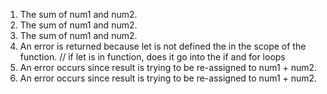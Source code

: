 1. The sum of num1 and num2.
2. The sum of num1 and num2.
3. The sum of num1 and num2.
4. An error is returned because let is not defined the in the scope of the function. // if let is in function, does it go into the if and for loops
5. An error occurs since result is trying to be re-assigned to num1 + num2.
6. An error occurs since result is trying to be re-assigned to num1 + num2.